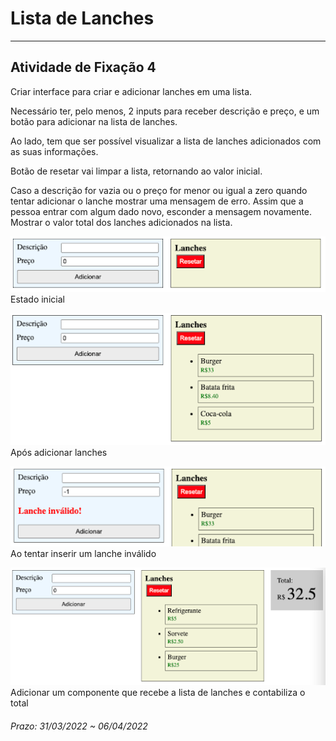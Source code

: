 # Lista de Lanches 

---  

## Atividade de Fixação 4  

Criar interface para criar e adicionar lanches em uma lista.  

Necessário ter, pelo menos, 2 inputs para receber descrição e preço, e um botão para adicionar na lista de lanches.  

Ao lado, tem que ser possível visualizar a lista de lanches adicionados com as suas informações.  
 
Botão de resetar vai limpar a lista, retornando ao valor inicial.  

Caso a descrição for vazia ou o preço for menor ou igual a zero quando tentar adicionar o lanche mostrar uma mensagem de erro. Assim que a pessoa entrar com algum dado novo, esconder a mensagem novamente.
Mostrar o valor total dos lanches adicionados na lista.  

![Estado inicial](./img/image1.png)
Estado inicial  

![Após adicionar lanches](./img/image2.png)
Após adicionar lanches  

![Ao tentar inserir um lanche inválido](./img/image3.png)
Ao tentar inserir um lanche inválido  

![Adicionar um componente que recebe a lista de lanches e contabiliza o total](./img/image4.png)
Adicionar um componente que recebe a lista de lanches e contabiliza o total  

###### Prazo: 31/03/2022 ~ 06/04/2022  
